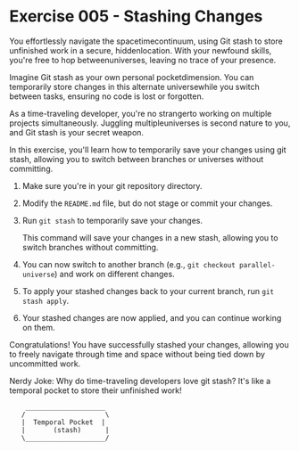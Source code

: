 # Exercise 005 - Stashing Changes

You effortlessly navigate the spacetimecontinuum, using Git stash to store 
unfinished work in a secure, hiddenlocation. With your newfound skills, 
you're free to hop betweenuniverses, leaving no trace of your presence.

Imagine Git stash as your own personal pocketdimension. You can 
temporarily store changes in this alternate universewhile you switch 
between tasks, ensuring no code is lost or forgotten.

As a time-traveling developer, you're no strangerto working on multiple 
projects simultaneously. Juggling multipleuniverses is second nature to 
you, and Git stash is your secret weapon.

In this exercise, you'll learn how to temporarily save your changes using git stash,
allowing you to switch between branches or universes without committing.

1. Make sure you're in your git repository directory.

2. Modify the `README.md` file, but do not stage or commit your changes.

3. Run `git stash` to temporarily save your changes.

   This command will save your changes in a new stash, allowing you to switch branches
   without committing.

4. You can now switch to another branch (e.g., `git checkout parallel-universe`) and
   work on different changes.

5. To apply your stashed changes back to your current branch, run `git stash apply`.

6. Your stashed changes are now applied, and you can continue working on them.

Congratulations! You have successfully stashed your changes, allowing you to freely
navigate through time and space without being tied down by uncommitted work.

Nerdy Joke: Why do time-traveling developers love git stash? It's like a temporal
pocket to store their unfinished work!

```
    ____________________
   /                    \
   |  Temporal Pocket  |
   |       (stash)      |
   \____________________/
```

